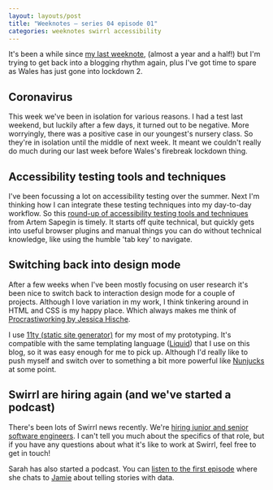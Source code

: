 ```yaml
---
layout: layouts/post
title: "Weeknotes – series 04 episode 01"
categories: weeknotes swirrl accessibility
---
```


<p>It's been a while since <a href="/blog/weeknotes-series-03-episode-05/">my last weeknote</a>, (almost a year and a half!) but I'm trying to get back into a blogging rhythm again, plus I've got time to spare as Wales has just gone into lockdown 2.</p>

## Coronavirus

This week we've been in isolation for various reasons. I had a test last weekend, but luckily after a few days, it turned out to be negative. More worryingly, there was a positive case in our youngest's nursery class. So they're in isolation until the middle of next week. It meant we couldn't really do much during our last week before Wales's firebreak lockdown thing.

## Accessibility testing tools and techniques

I've been focussing a lot on accessibility testing over the summer. Next I'm thinking how I can integrate these testing techniques into my day-to-day workflow. So this [round-up of accessibility testing tools and techniques](https://blog.sapegin.me/all/accessibility-testing/) from Artem Sapegin is timely. It starts off quite technical, but quickly gets into useful browser plugins and manual things you can do without technical knowledge, like using the humble 'tab key' to navigate.

## Switching back into design mode

After a few weeks when I've been mostly focusing on user research it's been nice to switch back to interaction design mode for a couple of projects. Although I love variation in my work, I think tinkering around in HTML and CSS is my happy place. Which always makes me think of [Procrastiworking by Jessica Hische](https://www.jessicahische.shop/product/procrastiworking-poster).

I use [11ty (static site generator)](https://www.11ty.dev/) for my most of my prototyping. It's compatible with the same templating language ([Liquid](https://shopify.github.io/liquid/)) that I use on this blog, so it was easy enough for me to pick up. Although I'd really like to push myself and switch over to something a bit more powerful like [Nunjucks](https://mozilla.github.io/nunjucks/) at some point.

## Swirrl are hiring again (and we've started a podcast)

There's been lots of Swirrl news recently. We're [hiring junior and senior software engineers](https://www.swirrl.com/hiring). I can't tell you much about the specifics of that role, but if you have any questions about what it's like to work at Swirrl, feel free to get in touch!

Sarah has also started a podcast. You can [listen to the first episode](https://audioboom.com/posts/7705341-jamie-whyte-why-i-care-about-telling-stories-with-data) where she chats to [Jamie](https://twitter.com/northernjamie) about telling stories with data.

